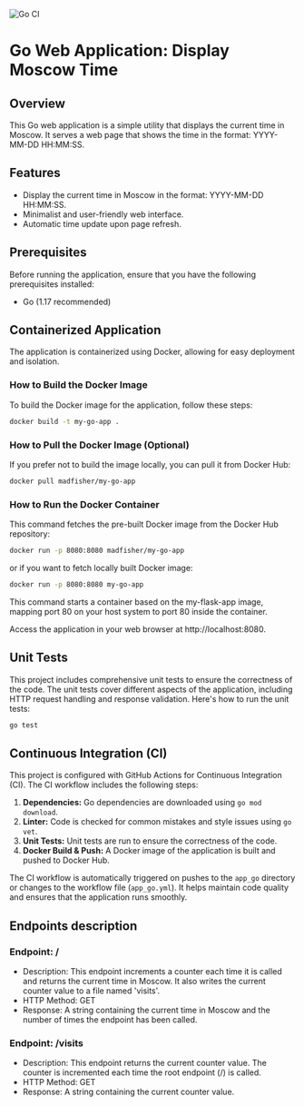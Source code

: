 ![Go CI](https://github.com/MaximInnopolis/devops-labs/workflows/Go%20CI/badge.svg)
# Go Web Application: Display Moscow Time

## Overview

This Go web application is a simple utility that displays the current time in Moscow. It serves a web page that shows the time in the format: YYYY-MM-DD HH:MM:SS.

## Features

- Display the current time in Moscow in the format: YYYY-MM-DD HH:MM:SS.
- Minimalist and user-friendly web interface.
- Automatic time update upon page refresh.

## Prerequisites

Before running the application, ensure that you have the following prerequisites installed:

- Go (1.17 recommended)

## Containerized Application

The application is containerized using Docker, allowing for easy deployment and isolation.

### How to Build the Docker Image

To build the Docker image for the application, follow these steps:

```bash
docker build -t my-go-app .
```

### How to Pull the Docker Image (Optional)

If you prefer not to build the image locally, you can pull it from Docker Hub:

```bash
docker pull madfisher/my-go-app
```

### How to Run the Docker Container

This command fetches the pre-built Docker image from the Docker Hub repository:

```bash
docker run -p 8080:8080 madfisher/my-go-app
```
or if you want to fetch locally built Docker image:
```bash
docker run -p 8080:8080 my-go-app
```

This command starts a container based on the my-flask-app image, mapping port 80 on your host system to port 80 inside the container.

Access the application in your web browser at http://localhost:8080.

## Unit Tests

This project includes comprehensive unit tests to ensure the correctness of the code. The unit tests cover different aspects of the application, including HTTP request handling and response validation. Here's how to run the unit tests:

```bash
go test
```

## Continuous Integration (CI)

This project is configured with GitHub Actions for Continuous Integration (CI). The CI workflow includes the following steps:

1. **Dependencies:** Go dependencies are downloaded using `go mod download`.
2. **Linter:** Code is checked for common mistakes and style issues using `go vet`.
3. **Unit Tests:** Unit tests are run to ensure the correctness of the code.
4. **Docker Build & Push:** A Docker image of the application is built and pushed to Docker Hub.

The CI workflow is automatically triggered on pushes to the `app_go` directory or changes to the workflow file (`app_go.yml`). It helps maintain code quality and ensures that the application runs smoothly.

## Endpoints description

### Endpoint: /
* Description: This endpoint increments a counter each time it is called and returns the current time in Moscow. It also writes the current counter value to a file named 'visits'.
* HTTP Method: GET
* Response: A string containing the current time in Moscow and the number of times the endpoint has been called.


### Endpoint: /visits
* Description: This endpoint returns the current counter value. The counter is incremented each time the root endpoint (/) is called.
* HTTP Method: GET
* Response: A string containing the current counter value.